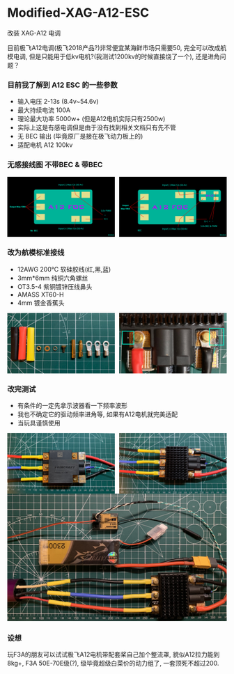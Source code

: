 # Modified-XAG-A12-ESC
改装 XAG-A12 电调

目前极飞A12电调(极飞2018产品?)非常便宜某海鲜市场只需要50, 完全可以改成航模电调, 但是只能用于低kv电机?(我测试1200kv的时候直接烧了一个), 还是进角问题？

### 目前我了解到 A12 ESC 的一些参数

- 输入电压 2-13s (8.4v~54.6v)
- 最大持续电流 100A
- 理论最大功率 5000w+ (但是A12电机实际只有2500w)
- 实际上这是有感电调但是由于没有找到相关文档只有先不管
- 无 BEC 输出 (毕竟原厂是接在极飞动力板上的)
- 适配电机 A12 100kv

### 无感接线图 不带BEC & 带BEC

<div style="display: flex; justify-content: space-between;">
    <img src="images/NBEC_A12FOC_100A.png" alt="T1" style="width: 49%">
    <img src="images/BEC_A12FOC_100A.png" alt="T2" style="width: 49%">
</div>

### 改为航模标准接线

- 12AWG 200°C 软硅胶线(红,黑,蓝)
- 3mm*6mm 纯铜六角螺丝
- OT3.5-4 紫铜镀锌压线鼻头
- AMASS XT60-H 
- 4mm 镀金香蕉头

<div style="display: flex; justify-content: space-between;">
    <img src="images/material.png" alt="T1" style="width: 49%">
    <img src="images/input+-.png" alt="T2" style="width: 49%">
</div>

### 改完测试

- 有条件的一定先拿示波器看一下频率波形
- 我也不确定它的驱动频率进角等, 如果有A12电机就完美适配
- 当玩具谨慎使用

<div style="display: flex; justify-content: space-between;">
    <img src="images/complete_front.jpg" alt="T1" style="width: 49%">
    <img src="images/complete_back.jpg" alt="T2" style="width: 49%">
</div>
<img src="images/test3s.jpg" alt="T3">

### 设想

玩F3A的朋友可以试试极飞A12电机带配套桨自己加个整流罩, 貌似A12拉力能到8kg+, F3A 50E-70E级(?), 级毕竟超级白菜价的动力组了,
一套顶死不超过200.
